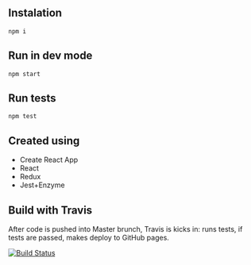 ## Instalation

```
npm i
```

## Run in dev mode

```
npm start
```

## Run tests

```
npm test
```

## Created using

- Create React App
- React
- Redux
- Jest+Enzyme

## Build with Travis

After code is pushed into Master brunch, Travis is kicks in: runs tests, if tests are passed, makes deploy to GitHub pages.

[![Build Status](https://travis-ci.com/goonerDp/tic-tac-toe.svg?branch=master)](https://travis-ci.com/goonerDp/tic-tac-toe)
